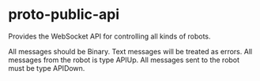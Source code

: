 # proto-public-api

Provides the WebSocket API for controlling all kinds of robots.

All messages should be Binary. Text messages will be treated as errors. All messages from the robot is type APIUp. All messages sent to the robot must be type APIDown.
